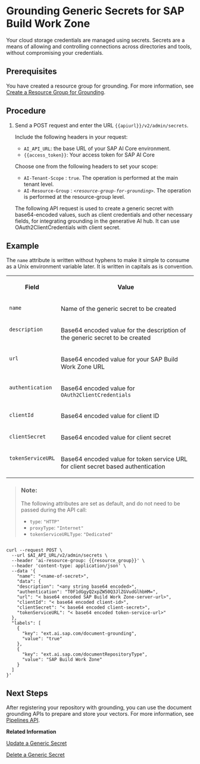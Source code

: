 <!-- copy2a9a95ae67634fafa068003f0aa2a899 -->

# Grounding Generic Secrets for SAP Build Work Zone

Your cloud storage credentials are managed using secrets. Secrets are a means of allowing and controlling connections across directories and tools, without compromising your credentials.



<a name="copy2a9a95ae67634fafa068003f0aa2a899__section_udx_nph_fdc"/>

## Prerequisites

You have created a resource group for grounding. For more information, see [Create a Resource Group for Grounding](create-a-resource-group-for-grounding-e32efa5.md).



## Procedure

1.  Send a POST request and enter the URL `{{apiurl}}/v2/admin/secrets`.

    Include the following headers in your request:

    -   `AI_API_URL`: the base URL of your SAP AI Core environment.
    -   `{{access_token}}`: Your access token for SAP AI Core

    Choose one from the following headers to set your scope:

    -   `AI-Tenant-Scope` : `true`. The operation is performed at the main tenant level.
    -   `AI-Resource-Group` : <code><i class="varname">&lt;resource-group-for-grounding&gt;</i></code>. The operation is performed at the resource-group level.

    The following API request is used to create a generic secret with base64-encoded values, such as client credentials and other necessary fields, for integrating grounding in the generative AI hub. It can use OAuth2ClientCredentials with client secret.




<a name="copy2a9a95ae67634fafa068003f0aa2a899__section_ytf_w5v_c2c"/>

## Example

The `name` attribute is written without hyphens to make it simple to consume as a Unix environment variable later. It is written in capitals as is convention.


<table>
<tr>
<th valign="top">

Field

</th>
<th valign="top">

Value

</th>
</tr>
<tr>
<td valign="top">

`name` 

</td>
<td valign="top">

Name of the generic secret to be created

</td>
</tr>
<tr>
<td valign="top">

`description` 

</td>
<td valign="top">

Base64 encoded value for the description of the generic secret to be created

</td>
</tr>
<tr>
<td valign="top">

`url` 

</td>
<td valign="top">

Base64 encoded value for your SAP Build Work Zone URL

</td>
</tr>
<tr>
<td valign="top">

`authentication` 

</td>
<td valign="top">

Base64 encoded value for `OAuth2ClientCredentials` 

</td>
</tr>
<tr>
<td valign="top">

`clientId` 

</td>
<td valign="top">

Base64 encoded value for client ID

</td>
</tr>
<tr>
<td valign="top">

`clientSecret` 

</td>
<td valign="top">

Base64 encoded value for client secret

</td>
</tr>
<tr>
<td valign="top">

`tokenServiceURL` 

</td>
<td valign="top">

Base64 encoded value for token service URL for client secret based authentication

</td>
</tr>
</table>

> ### Note:  
> The following attributes are set as default, and do not need to be passed during the API call:
> 
> -   `type`: `"HTTP"`
> -   `proxyType`: `"Internet"`
> -   `tokenServiceURLType`: `"Dedicated"`

```
 
curl --request POST \ 
  --url $AI_API_URL/v2/admin/secrets \ 
  --header 'ai-resource-group: {{resource_group}}' \ 
  --header 'content-type: application/json' \ 
  --data '{ 
    "name": "<name-of-secret>", 
    "data": { 
    "description": "<any string base64 encoded>", 
    "authentication": "T0F1dGgyQ2xpZW50Q3JlZGVudGlhbHM=", 
    "url": "< base64 encoded SAP Build Work Zone-server-url>", 
    "clientId": "< base64 encoded client-id>", 
    "clientSecret": "< base64 encoded client-secret>", 
    "tokenServiceURL": "< base64 encoded token-service-url>" 
  }, 
  "labels": [ 
    { 
      "key": "ext.ai.sap.com/document-grounding", 
      "value": "true" 
    }, 
    { 
      "key": "ext.ai.sap.com/documentRepositoryType", 
      "value": "SAP Build Work Zone" 
    } 
  ] 
}'
```



<a name="copy2a9a95ae67634fafa068003f0aa2a899__section_m4v_r1z_3gc"/>

## Next Steps

After registering your repository with grounding, you can use the document grounding APIs to prepare and store your vectors. For more information, see [Pipelines API](pipelines-api-d8cc0e3.md).

**Related Information**  


[Update a Generic Secret](update-a-generic-secret-b5d5970.md "")

[Delete a Generic Secret](delete-a-generic-secret-d5d5187.md "")

